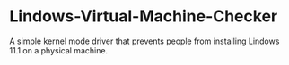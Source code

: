 # Lindows-Virtual-Machine-Checker
A simple kernel mode driver that prevents people from installing Lindows 11.1 on a physical machine. 
